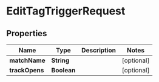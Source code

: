 
# EditTagTriggerRequest

## Properties
Name | Type | Description | Notes
------------ | ------------- | ------------- | -------------
**matchName** | **String** |  |  [optional]
**trackOpens** | **Boolean** |  |  [optional]



